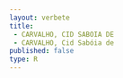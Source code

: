 ```yaml
---
layout: verbete
title:
 - CARVALHO, CID SABOIA DE
 - CARVALHO, Cid Sabóia de
published: false
type: R
---
```


